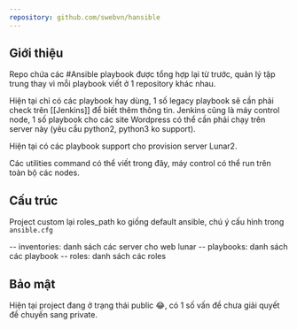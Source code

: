 ```yaml
---
repository: github.com/swebvn/hansible
---
```

## Giới thiệu

Repo chứa các #Ansible playbook được tổng hợp lại từ trước, quản lý tập trung thay vì mỗi playbook viết ở 1 repository khác nhau.

Hiện tại chỉ có các playbook hay dùng, 1 số legacy playbook sẽ cần phải check trên [[Jenkins]] để biết thêm thông tin. Jenkins cũng là máy control node, 1 số playbook cho các site Wordpress có thể cần phải chạy trên server này (yêu cầu python2, python3 ko support).

Hiện tại có các playbook support cho provision server Lunar2.

Các utilities command có thể viết trong đây, máy control có thể run trên toàn bộ các nodes.

## Cấu trúc

Project custom lại roles_path ko giống default ansible, chú ý cấu hình trong `ansible.cfg`

-- inventories:  danh sách các server cho web lunar
-- playbooks: danh sách các playbook
-- roles: danh sách các roles

## Bảo mật

Hiện tại project đang ở trạng thái public 😂, có 1 số vấn đề chưa giải quyết đề chuyến sang private.
